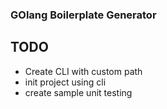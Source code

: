 ### GOlang Boilerplate Generator

## TODO
- Create CLI with custom path
- init project using cli
- create sample unit testing